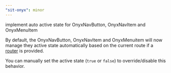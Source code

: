 ```yaml
---
"sit-onyx": minor
---
```


implement auto active state for OnyxNavButton, OnyxNavItem and OnyxMenuItem

By default, the OnyxNavButton, OnyxNavItem and OnyxMenuitem will now manage they active state automatically based on the current route if a [router](https://onyx.schwarz/development/router.html) is provided.

You can manually set the active state (`true` or `false`) to override/disable this behavior.
